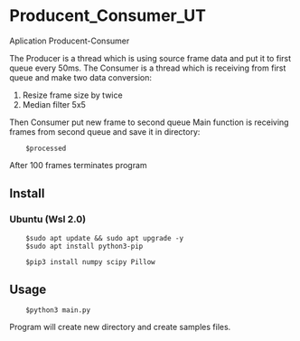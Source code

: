 # Producent_Consumer_UT

Aplication Producent-Consumer

The Producer is a thread which is using source frame data and put it to first queue every 50ms.
The Consumer is a thread which is receiving from first queue and make two data conversion:

1. Resize frame size by twice
2. Median filter 5x5

Then Consumer put new frame to second queue
Main function is receiving frames from second queue and save it in directory: 

        $processed

After 100 frames terminates program

## Install 

### Ubuntu (Wsl 2.0)
        $sudo apt update && sudo apt upgrade -y
        $sudo apt install python3-pip

        $pip3 install numpy scipy Pillow

## Usage

        $python3 main.py

Program will create new directory and create samples files.